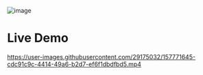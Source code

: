 ![image](https://user-images.githubusercontent.com/29175032/157770574-506bed45-7fbd-47ea-bd4b-b7bc19168a86.png)

# Live Demo



https://user-images.githubusercontent.com/29175032/157771645-cdc91c9c-4414-49a6-b2d7-ef6f1dbdfbd5.mp4

